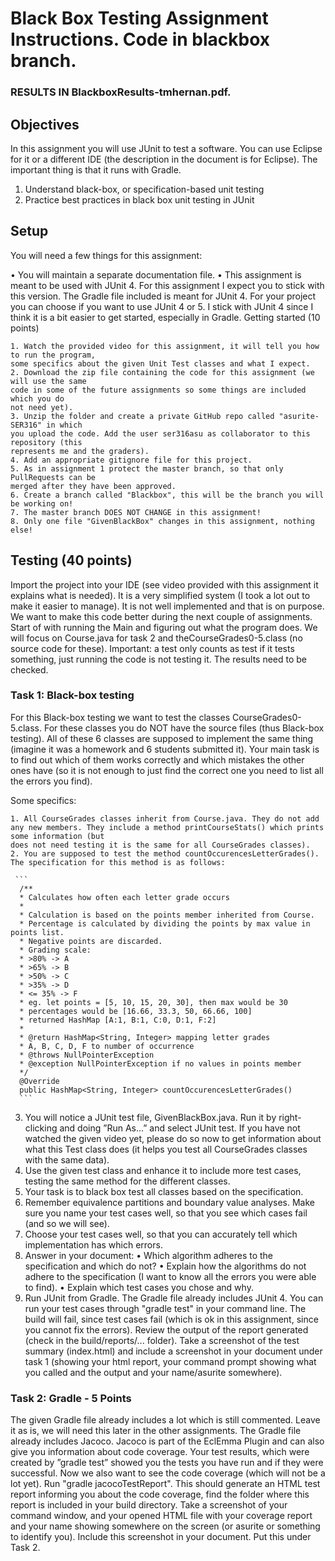 # Black Box Testing Assignment Instructions. Code in blackbox branch.
### RESULTS IN BlackboxResults-tmhernan.pdf.

## Objectives
In this assignment you will use JUnit to test a software. You can use Eclipse for it or
a different IDE (the description in the document is for Eclipse). The important thing is
that it runs with Gradle.
  1. Understand black-box, or specification-based unit testing
  2. Practice best practices in black box unit testing in JUnit

## Setup
You will need a few things for this assignment:

  • You will maintain a separate documentation file.
  • This assignment is meant to be used with JUnit 4. For this assignment I expect you
  to stick with this version. The Gradle file included is meant for JUnit 4. For your
  project you can choose if you want to use JUnit 4 or 5. I stick with JUnit 4 since I
  think it is a bit easier to get started, especially in Gradle.
  Getting started (10 points)
  
    1. Watch the provided video for this assignment, it will tell you how to run the program,
    some specifics about the given Unit Test classes and what I expect.
    2. Download the zip file containing the code for this assignment (we will use the same
    code in some of the future assignments so some things are included which you do
    not need yet).
    3. Unzip the folder and create a private GitHub repo called "asurite-SER316" in which
    you upload the code. Add the user ser316asu as collaborator to this repository (this
    represents me and the graders).
    4. Add an appropriate gitignore file for this project.
    5. As in assignment 1 protect the master branch, so that only PullRequests can be
    merged after they have been approved.
    6. Create a branch called "Blackbox", this will be the branch you will be working on!
    7. The master branch DOES NOT CHANGE in this assignment!
    8. Only one file "GivenBlackBox" changes in this assignment, nothing else!
    
## Testing (40 points)
  Import the project into your IDE (see video provided with this assignment it explains
  what is needed).
  It is a very simplified system (I took a lot out to make it easier to manage). It is not
  well implemented and that is on purpose. We want to make this code better during the
  next couple of assignments.
  Start of with running the Main and figuring out what the program does. We will focus
  on Course.java for task 2 and theCourseGrades0-5.class (no source code for these).
  Important: a test only counts as test if it tests something, just running the code is not
  testing it. The results need to be checked.

### Task 1: Black-box testing
  For this Black-box testing we want to test the classes CourseGrades0-5.class. For these
  classes you do NOT have the source files (thus Black-box testing). All of these 6 classes
  are supposed to implement the same thing (imagine it was a homework and 6 students
  submitted it).
  Your main task is to find out which of them works correctly and which mistakes the
  other ones have (so it is not enough to just find the correct one you need to list all the
  errors you find).
  
  Some specifics:
  
    1. All CourseGrades classes inherit from Course.java. They do not add any new members. They include a method printCourseStats() which prints some information (but
    does not need testing it is the same for all CourseGrades classes).
    2. You are supposed to test the method countOccurencesLetterGrades(). The specification for this method is as follows:
     
     ```
      /**
      * Calculates how often each letter grade occurs
      *
      * Calculation is based on the points member inherited from Course.
      * Percentage is calculated by dividing the points by max value in points list.
      * Negative points are discarded.
      * Grading scale:
      * >80% -> A
      * >65% -> B
      * >50% -> C
      * >35% -> D
      * <= 35% -> F
      * eg. let points = [5, 10, 15, 20, 30], then max would be 30
      * percentages would be [16.66, 33.3, 50, 66.66, 100]
      * returned HashMap [A:1, B:1, C:0, D:1, F:2]
      *
      * @return HashMap<String, Integer> mapping letter grades
      * A, B, C, D, F to number of occurrence
      * @throws NullPointerException
      * @exception NullPointerException if no values in points member
      */
      @Override
      public HashMap<String, Integer> countOccurencesLetterGrades()
      ```
      
  3. You will notice a JUnit test file, GivenBlackBox.java. Run it by right-clicking and
  doing ”Run As...” and select JUnit test. If you have not watched the given video
  yet, please do so now to get information about what this Test class does (it helps
  you test all CourseGrades classes with the same data).
  4. Use the given test class and enhance it to include more test cases, testing the same
  method for the different classes.
  5. Your task is to black box test all classes based on the specification.
  6. Remember equivalence partitions and boundary value analyses. Make sure you name
  your test cases well, so that you see which cases fail (and so we will see).
  7. Choose your test cases well, so that you can accurately tell which implementation
  has which errors.
  8. Answer in your document:
  • Which algorithm adheres to the specification and which do not?
  • Explain how the algorithms do not adhere to the specification (I want to know
  all the errors you were able to find).
  • Explain which test cases you chose and why.
  9. Run JUnit from Gradle. The Gradle file already includes JUnit 4. You can run your
  test cases through "gradle test" in your command line. The build will fail, since test
  cases fail (which is ok in this assignment, since you cannot fix the errors).
  Review the output of the report generated (check in the build/reports/... folder).
  Take a screenshot of the test summary (index.html) and include a screenshot in your
  document under task 1 (showing your html report, your command prompt showing
  what you called and the output and your name/asurite somewhere).

### Task 2: Gradle - 5 Points
The given Gradle file already includes a lot which is still commented. Leave it as is, we
will need this later in the other assignments.
The Gradle file already includes Jacoco. Jacoco is part of the EclEmma Plugin and can
also give you information about code coverage. Your test results, which were created by
”gradle test” showed you the tests you have run and if they were successful. Now we also
want to see the code coverage (which will not be a lot yet).
Run "gradle jacocoTestReport". This should generate an HTML test report informing
you about the code coverage, find the folder where this report is included in your build
directory.
Take a screenshot of your command window, and your opened HTML file with your
coverage report and your name showing somewhere on the screen (or asurite or something
to identify you). Include this screenshot in your document. Put this under Task 2.
